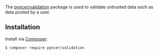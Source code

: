 The [pyncer/validation](https://github.com/pyncerrc/pyncer-validation) package
is used to validate untrusted data such as data posted by a user.

## Installation

Install via [Composer](https://getcomposer.org):

```bash
$ composer require pyncer/validation
```
